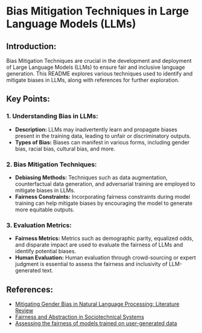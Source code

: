 # Bias Mitigation Techniques in Large Language Models (LLMs)

## Introduction:
Bias Mitigation Techniques are crucial in the development and deployment of Large Language Models (LLMs) to ensure fair and inclusive language generation. This README explores various techniques used to identify and mitigate biases in LLMs, along with references for further exploration.

## Key Points:

### 1. Understanding Bias in LLMs:
- **Description:** LLMs may inadvertently learn and propagate biases present in the training data, leading to unfair or discriminatory outputs.
- **Types of Bias:** Biases can manifest in various forms, including gender bias, racial bias, cultural bias, and more.

### 2. Bias Mitigation Techniques:
- **Debiasing Methods:** Techniques such as data augmentation, counterfactual data generation, and adversarial training are employed to mitigate biases in LLMs.
- **Fairness Constraints:** Incorporating fairness constraints during model training can help mitigate biases by encouraging the model to generate more equitable outputs.

### 3. Evaluation Metrics:
- **Fairness Metrics:** Metrics such as demographic parity, equalized odds, and disparate impact are used to evaluate the fairness of LLMs and identify potential biases.
- **Human Evaluation:** Human evaluation through crowd-sourcing or expert judgment is essential to assess the fairness and inclusivity of LLM-generated text.

## References:
- [Mitigating Gender Bias in Natural Language Processing: Literature Review](https://arxiv.org/abs/2004.12297)
- [Fairness and Abstraction in Sociotechnical Systems](https://arxiv.org/abs/2001.09784)
- [Assessing the fairness of models trained on user-generated data](https://arxiv.org/abs/2101.01743)

